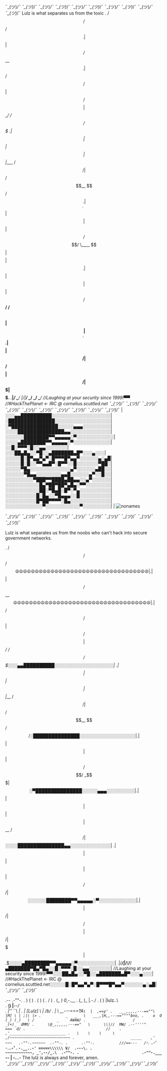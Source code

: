 ¯\_(ツ)_/¯ ¯\_(ツ)_/¯ ¯\_(ツ)_/¯ ¯\_(ツ)_/¯ ¯\_(ツ)_/¯ ¯\_(ツ)_/¯ ¯\_(ツ)_/¯ ¯\_(ツ)_/¯ ¯\_(ツ)_/¯ ¯\_(ツ)_/¯ 
Lulz is what separates us from the toxic
. /$$                 /$$            /$$$$$$
.| $$                | $$           /$$__  $$
.| $$       /$$   /$$| $$ /$$$$$$$$| $$  \__/  /$$$$$$   /$$$$$$$
.| $$      | $$  | $$| $$|____ /$$/|  $$$$$$  /$$__  $$ /$$_____/
.| $$      | $$  | $$| $$   /$$$$/  \____  $$| $$$$$$$$| $$
.| $$      | $$  | $$| $$  /$$__/   /$$  \ $$| $$_____/| $$
.| $$$$$$$$|  $$$$$$/| $$ /$$$$$$$$|  $$$$$$/|  $$$$$$$|  $$$$$$.$
.|________/ \______/ |__/|________/ \______/  \_______/ \_______/
//Laughing at your security since 1999!▀▀
//#HackThePlanet <- IRC @ cornelius.scuttled.net
¯\_(ツ)_/¯ ¯\_(ツ)_/¯ ¯\_(ツ)_/¯ ¯\_(ツ)_/¯ ¯\_(ツ)_/¯ ¯\_(ツ)_/¯ ¯\_(ツ)_/¯ ¯\_(ツ)_/¯ ¯\_(ツ)_/¯ ¯\_(ツ)_/¯ 
|
░░░▄▄██████████░░░░░░░░░░░░░░░░░░░| 
░███████████████░░░░░░░░░░░░░░░░░░|
░▀███████████████░░░░░▄▄▄░░░░░░░░░|
░░░░███████████████▄▄░░░░░░░░░░░░░|
░░░░░░████████▀▀▄▄▄▄▄░▀░░░░░░░░░░░░|
░░░░▄████████▀▀▄▄▄▄▄░▀░░░░░░░░░░░░|
░░█░▀▀▀░█░░▄▄░░░░░░░|
░░░██▄█▄░░▀█░░▄███████▄█▀░░░▄░░░|
░░░░░█░█▀▄▄▀▄▀░█▀▀▀█▀▄▄▀░░░░░░▄░▄█|
░░░░░█░█░░▀▀▄▄█▀░█▀▀░░█░░░░░░░▀██░|
░░░░░▀█▄░░░░░░░░░░░░░▄▀░░░░░░▄██░░|
░░░░░░▀█▄▄░░░░░░░░▄▄█░░░░░░▄▀░░█░░|
░░░░░░░░░▀███▀▀████▄██▄▄░░▄▀░░░░░░|
░░░░░░░░░░░█▄▀██▀██▀▄█▄░▀▀░░░░░░░░|
░░░░░░░░░░░██░▀█▄█░█▀░▀▄░░░░░░░░░░|
░░░░░░░░░░█░█▄░░▀█▄▄▄░░█░░░░░░░░░░|
░░░░░░░░░░█▀██▀▀▀▀░█▄░░░░░░░░░░░░░|
░░░░░░░░░░░░▀░░░░░░░░░░░▀░░░░░░░░░|
|
![nonames](https://user-images.githubusercontent.com/1758914/214786559-11078616-a57f-42f2-a6e3-246d7e7deb6b.gif)

¯\_(ツ)_/¯ ¯\_(ツ)_/¯ ¯\_(ツ)_/¯ ¯\_(ツ)_/¯ ¯\_(ツ)_/¯ ¯\_(ツ)_/¯ ¯\_(ツ)_/¯ ¯\_(ツ)_/¯ ¯\_(ツ)_/¯ ¯\_(ツ)_/¯ 

Lulz is what separates us from the noobs who can't hack into secure government networks. 

. /$$ /$$ /$$$$$$☮☮☮☮☮☮☮☮☮☮☮☮☮☮☮☮☮☮☮☮☮☮☮☮☮☮☮☮☮☮☮☮☮☮|
.| $$ | $$ /$$__ $$☮☮☮☮☮☮☮☮☮☮☮☮☮☮☮☮☮☮☮☮☮☮☮☮☮☮☮☮☮☮☮☮☮☮☮|
.| $$ /$$ /$$| $$ /$$$$$$$$| $$ _/ /$$$$$$ /$$$$$$$░░░▄▄██████████░░░░░░░░░░░░░░░░░░░| 
.| $$ | $$ | $$| $$|___ /$$/| $$$$$$ /$$__ $$ /$$/░███████████████░░░░░░░░░░░░░░░░░░|
.| $$ | $$ | $$| $$ /$$$$/ _$$$$$$$| $$ ░▀███████████████░░░░░▄▄▄░░░░░░░░░|
.| $$ | $$ | $$| $$| $$__ /$$/| $$ ░░░░███████████████▄▄░░░░░░░░░░░░░|
.| $$ | $$ | $$| $$| $$ /$$/| $$ ░░░░░░████████▀▀▄▄▄▄▄░▀░░░░░░░░░░░░|
.| $$$$$$$$| $$$$$$/| $$ /$$$$$$$$| $$$$$$/| $$$$$$$| $$$$$$.$░░░░▄████████▀▀▄▄▄▄▄░▀░░░░░░░░░░░░|
.|/_____/|/_____/_____/_____/▄███████▀█▄▀█▄░░█░▀▀▀░█░░▄▄░░░░░░░|
//Laughing at your security since 1999!▀▀░░░██▄█▄░░▀█░░▄███████▄█▀░░░▄░░░|
//#HackThePlanet <- IRC @ cornelius.scuttled.net░░░░░█░█▀▄▄▀▄▀░█▀▀▀█▀▄▄▀░░░░░░▄░▄█|
¯\_(ツ)_/¯ ¯\_(ツ)_/¯


.--    .-""-.
.   ) (     )
.  (   )   (
.     /     )
.    (_    _)                     0_,-.__
.      (_  )_                     |_.-._/
.       (    )                    |lulz..\    
.        (__)                     |__--_/          
.     |''   ``\                   |
.     | [Lulz] \                  |      /b/
.     |         \  ,,,---===?A`\  |  ,==y'
.   ___,,,,,---==""\        |M] \ | ;|\ |>
.           _   _   \   ___,|H,,---==""""bno,
.    o  O  (_) (_)   \ /          _     AWAW/
.                     /         _(+)_  dMM/
.      \@_,,,,,,---=="   \      \\|//  MW/
.--''''"                         ===  d/
.                                    //   
.                                    ,'_________________________
.   \    \    \     \               ,/~~~~~~~~~~~~~~~~~~~~~~~~~~~
.                         _____    ,'  ~~~   .-""-.~~~~~~  .-""-.
.      .-""-.           ///==---   /`-._ ..-'      -.__..-'
.            `-.__..-' =====\\\\\\ V/  .---\.
.                     ~~~~~~~~~~~~, _',--/_.\  .-""-.
.                            .-""-.___` --  \|         -.__..- The lulz is always and forever, amen.  
¯\_(ツ)_/¯¯\_(ツ)_/¯¯\_(ツ)_/¯¯\_(ツ)_/¯¯\_(ツ)_/¯¯\_(ツ)_/¯¯\_(ツ)_/¯¯\_(ツ)_/¯¯\_(ツ)_/¯¯\_(ツ)_/¯
